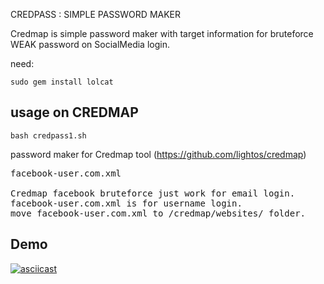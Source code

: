 CREDPASS : SIMPLE PASSWORD MAKER

Credmap is simple password maker with target information for bruteforce WEAK password on SocialMedia login.

need:
```
sudo gem install lolcat
```

## usage on CREDMAP
```
bash credpass1.sh
```
password maker for Credmap tool (https://github.com/lightos/credmap)<br>
<pre>
facebook-user.com.xml<br>
Credmap facebook bruteforce just work for email login.
facebook-user.com.xml is for username login.
move facebook-user.com.xml to /credmap/websites/ folder.
</pre>

## Demo
[![asciicast](https://asciinema.org/a/254240.svg)](https://asciinema.org/a/254240)
